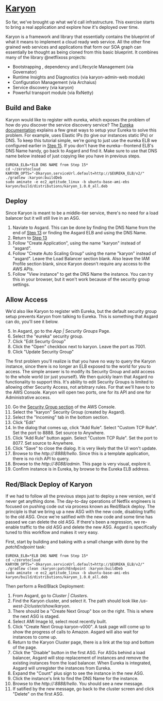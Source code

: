 # [Karyon](https://github.com/Netflix/Karyon)

So far, we've brought up what we'd call infrastructure. This exercise starts to bring a real application and explore how it's deployed over time.

Karyon is a framework and library that essentially contains the blueprint of what it means to implement a cloud ready web service. 
All the other fine grained web services and applications that form our SOA graph can essentially be thought as being cloned from this basic blueprint.
It combines many of the library @netflixoss projects:

* Bootstrapping , dependency and Lifecycle Management (via Governator)
* Runtime Insights and Diagnostics (via karyon-admin-web module)
* Configuration Management (via Archaius)
* Service discovery (via karyon)
* Powerful transport module (via RxNetty)

## Build and Bake

Karyon would like to register with eureka, which exposes the problem of how do you discover the service discovery service? 
The <a href="https://github.com/Netflix/eureka/wiki/Configuring-Eureka-in-AWS-Cloud" target="_build">Eureka documentation</a> explains a few great ways to setup your Eureka to solve this problem.
For example, uses Elastic IPs (to give our instances static IPs) or DNS.
To keep this tutorial simple, we're going to just use the eureka ELB we configured earlier in [Step 15](tutorial/Eureka.md).
If you don't have the eureka--frontend ELB's DNS Name handy, go back to Asgard and find it.
Make sure to use that DNS name below instead of just copying like you have in previous steps.

    EUREKA_ELB=*ELB DNS NAME from Step 15*
    cd ~/zerotocloud
    KARYON_OPTS="-Dkaryon.serviceUrl.default=http://$EUREKA_ELB/v2/" ./gradlew :karyon:buildDeb
    sudo aminate -e ec2_aptitude_linux -b ubuntu-base-ami-ebs karyon/build/distributions/karyon_1.0.0_all.deb

## Deploy

Since Karyon is meant to be a middle-tier service, there's no need for a load balancer but it will still live in an ASG.

1. Naviate to Asgard. This can be done by finding the DNS Name from the end of [Step 13](AsgardStandalone.md) or finding the Asgard ELB and using the DNS Name.
2. Return to [Step 13](AsgardStandalone.md)
2. Follow "Create Application", using the name "karyon" instead of "asgard".
4. Follow "Create Auto Scaling Group" using the name "karyon" instead of "asgard". Leave the Load Balancer section blank. Also leave the IAM Profile section blank, since Karyon doesn't require any access to the AWS APIs.
5. Follow "View instance" to get the DNS Name the instance. You can try this in your browser, but it won't work because of the security group settings.

## Allow Access

We'd also like Karyon to register with Eureka, but the default security group setup prevents Karyon from talking to Eureka. This is something that Asgard can do, you'll see it below.

5. In Asgard, go to the _App | Security Groups_ Page.
6. Select the "eureka" security group. 
7. Click "Edit Securty Group"
8. Click the "Open" checkbox next to karyon. Leave the port as 7001.
9. Click "Update Security Group"
 
The first problem you'll realize is that you have no way to query the Karyon instance, since there is no longer an ELB exposed to the world for you to access.
The simple answer is to modify its Security Group and add access to the whole world (or just yourself). 
We then quickly learn that Asgard no functionality to support this. 
It's ability to edit Security Groups is limited to allowing other Security Access, not arbitrary rules.
For that we'll have to to the AWS Console. Karyon will open two ports, one for its API and one for Administrative access.

10. Go the <a href="https://console.aws.amazon.com/ec2/v2/home?region=us-west-2#SecurityGroups:" target="_blank">Security Group section</a> of the AWS Console.
11. Select the "karyon" Security Group (created by Asgard).
12. Select the "Incoming" tab in the bottom section.
13. Click "Edit"
14. In the dialog that comes up, click "Add Rule". Select "Custom TCP Rule". Set the port to 8888. Set source to Anywhere.
15. Click "Add Rule" button again. Select "Custom TCP Rule". Set the port to 8077. Set source to Anywhere.
16. Click "Save" to close the dialog. It is very likely that the UI won't update.
17. Browse to the _http://<Instance DNS Name>:8888/hello_. Since this is a template application, there is no rich API to query.
18. Browse to the _http://<Instance DNS Name>:8088/admin_. This page is very visual, explore it.
19. Confirm instance is in Eureka, by browse to the Eureka ELB address.

## Red/Black Deploy of Karyon

If we had to follow all the previous steps just to deploy a new version, we'd never get anything done. 
The day-to-day operations of Netflix engineers is focused on pushing code out via process known as Red/Black deploy.
The principle is that we bring up a new ASG with the new code, disabling traffic to the old ASG.
Once we're satified with the new code and some time has passed we can delete the old ASG.
If there's been a regression, we re-enable traffic to the old ASG and delete the new ASG.
Asgard is specifically tuned to this workflow and makes it very easy.

First, start by building and baking with a small change with done by the _patchEndpoint_ task:

    EUREKA_ELB=*ELB DNS NAME from Step 15*
    cd ~/zerotocloud
    KARYON_OPTS="-Dkaryon.serviceUrl.default=http://$EUREKA_ELB/v2/" ./gradlew clean :karyon:patchEndpoint :karyon:buildDeb
    sudo aminate -e ec2_aptitude_linux -b ubuntu-base-ami-ebs karyon/build/distributions/karyon_1.0.0_all.deb

Then perform a Red/Black Deployment:

1. From Asgard, go to _Cluster | Clusters_.
2. Find the Karyon cluster, and select it. The path should look like _/us-west-2/cluster/show/karyon_.
3. There should be a "Create Next Group" box on the right. This is where the next ASG is staged.
3. Select AMI Image Id, select most recently built.
4. Click "Create Next Group karyon-v000". A task page will come up to show the progress of calls to Amazon. Asgard will also wait for instances to come up.
5. Return to the Karyon Cluster page, there is a link at the top and bottom of the page.
6. Click the "Disable" button in the first ASG. For ASGs behind a load balancer, Asgard will stop replacement of instances and remove the existing instances from the load balancer. When Eureka is integrated, Asgard will unregister the instances from Eureka.
6. Expand the "Count" plus sign to see the instance in the new ASG.
7. Click the instance's link to find the DNS Name for the instance.
8. Browse to the _http://<Instance DNS Name>:8888/hello_. You should see a new message.
9. If satified by the new message, go back to the cluster screen and click "Delete" on the first ASG.